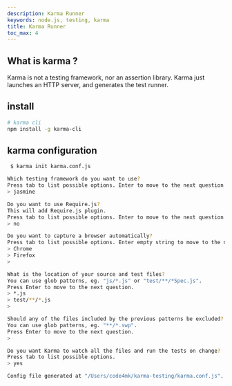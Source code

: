 ```yaml
---
description: Karma Runner
keywords: node.js, testing, karma
title: Karma Runner
toc_max: 4
---
```


## What is karma ?

Karma is not a testing framework, nor an assertion library. Karma just launches an HTTP server, and generates the test runner.


## install

```bash
# karma cli
npm install -g karma-cli
 ```
## karma configuration


```bash
 $ karma init karma.conf.js

Which testing framework do you want to use?
Press tab to list possible options. Enter to move to the next question.
> jasmine

Do you want to use Require.js?
This will add Require.js plugin.
Press tab to list possible options. Enter to move to the next question.
> no

Do you want to capture a browser automatically?
Press tab to list possible options. Enter empty string to move to the next question.
> Chrome
> Firefox
>

What is the location of your source and test files?
You can use glob patterns, eg. "js/*.js" or "test/**/*Spec.js".
Press Enter to move to the next question.
> *.js
> test/**/*.js
>

Should any of the files included by the previous patterns be excluded?
You can use glob patterns, eg. "**/*.swp".
Press Enter to move to the next question.
>

Do you want Karma to watch all the files and run the tests on change?
Press tab to list possible options.
> yes

Config file generated at "/Users/code4mk/karma-testing/karma.conf.js".
```
